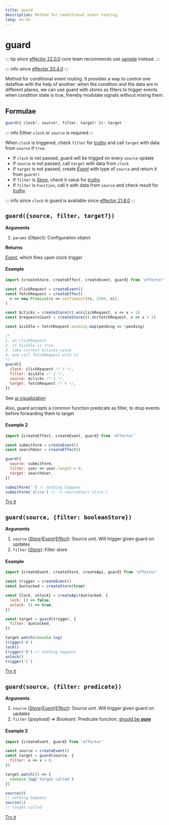 ```yaml
---
title: guard
description: Method for conditional event routing.
lang: en-US
---
```


# guard

::: tip since [effector 22.0.0](https://changelog.effector.dev/#effector-22-0-0)
core team recommends use [sample](/api/effector/sample.md) instead.
:::

::: info since
[effector 20.4.0](https://changelog.effector.dev/#effector-20-4-0)
:::

Method for conditional event routing.
It provides a way to control one dataflow with the help of another: when the condition and the data are in different places, we can use guard with stores as filters to trigger events when condition state is true, thereby modulate signals without mixing them.

## Formulae

```ts
guard({ clock?, source?, filter, target? }): target
```

::: info
Either `clock` or `source` is required
:::

When `clock` is triggered, check `filter` for [truthy] and call `target` with data from `source` if `true`.

- If `clock` is not passed, guard will be trigged on every `source` update
- If `source` is not passed, call `target` with data from `clock`
- If `target` is not passed, create [_Event_](/api/effector/Event.md) with type of `source` and return it from `guard()`
- If `filter` is [_Store_](/api/effector/Store.md), check it value for [truthy]
- If `filter` is `Function`, call it with data from `source` and check result for [truthy]

[truthy]: https://developer.mozilla.org/en-US/docs/Glossary/Truthy

::: info since
`clock` in guard is available since [effector 21.8.0](https://changelog.effector.dev/#effector-21-8-0)
:::

## `guard({source, filter, target?})`

**Arguments**

1. `params` (_Object_): Configuration object

**Returns**

[_Event_](/api/effector/Event.md), which fires upon clock trigger

#### Example

```js
import {createStore, createEffect, createEvent, guard} from 'effector'

const clickRequest = createEvent()
const fetchRequest = createEffect(
  n => new Promise(rs => setTimeout(rs, 2500, n)),
)

const $clicks = createStore(0).on(clickRequest, x => x + 1)
const $requestsCount = createStore(0).on(fetchRequest, x => x + 1)

const $isIdle = fetchRequest.pending.map(pending => !pending)

/*
1. on clickRequest
2. if $isIdle is true
3. take current $clicks value
4. and call fetchRequest with it
*/
guard({
  clock: clickRequest /* 1 */,
  filter: $isIdle /* 2 */,
  source: $clicks /* 3 */,
  target: fetchRequest /* 4 */,
})
```

See [ui visualization](https://share.effector.dev/zLB4NwNV)

Also, guard accepts a common function predicate as filter, to drop events before forwarding them to target

#### Example 2

```js
import {createEffect, createEvent, guard} from 'effector'

const submitForm = createEvent()
const searchUser = createEffect()

guard({
  source: submitForm,
  filter: user => user.length > 0,
  target: searchUser,
})

submitForm('') // nothing happens
submitForm('alice') // ~> searchUser('alice')
```

[Try it](https://share.effector.dev/84j97tZ7)

## `guard(source, {filter: booleanStore})`

**Arguments**

1. `source` ([_Store_](/api/effector/Store.md)/[_Event_](/api/effector/Event.md)/[_Effect_](/api/effector/Effect.md)): Source unit. Will trigger given guard on updates
1. `filter` ([_Store_](/api/effector/Store.md)): Filter store

#### Example

```js
import {createEvent, createStore, createApi, guard} from 'effector'

const trigger = createEvent()
const $unlocked = createStore(true)

const {lock, unlock} = createApi($unlocked, {
  lock: () => false,
  unlock: () => true,
})

const target = guard(trigger, {
  filter: $unlocked,
})

target.watch(console.log)
trigger('A')
lock()
trigger('B') // nothing happens
unlock()
trigger('C')
```

[Try it](https://share.effector.dev/6bqOCO4y)

## `guard(source, {filter: predicate})`

**Arguments**

1. `source` ([_Store_](/api/effector/Store.md)/[_Event_](/api/effector/Event.md)/[_Effect_](/api/effector/Effect.md)): Source unit. Will trigger given guard on updates
2. `filter` (_(payload) => Boolean_): Predicate function, [should be **pure**](/explanation/glossary.md#purity)

#### Example 2

```js
import {createEvent, guard} from 'effector'

const source = createEvent()
const target = guard(source, {
  filter: x => x > 0,
})

target.watch(() => {
  console.log('target called')
})

source(0)
// nothing happens
source(1)
// target called
```

[Try it](https://share.effector.dev/ethzpd8Y)

